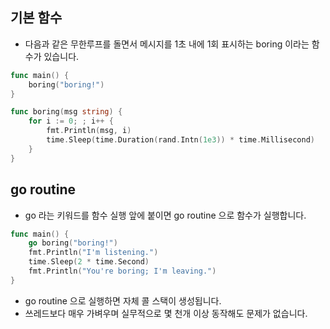 ## 기본 함수
* 다음과 같은 무한루프를 돌면서 메시지를 1초 내에 1회 표시하는 boring 이라는 함수가 있습니다.  
```go
func main() {
    boring("boring!")
}

func boring(msg string) {
    for i := 0; ; i++ {
        fmt.Println(msg, i)
        time.Sleep(time.Duration(rand.Intn(1e3)) * time.Millisecond)
    }
}
```
## go routine
* go 라는 키워드를 함수 실행 앞에 붙이면 go routine 으로 함수가 실행합니다. 
```go
func main() {
    go boring("boring!")
    fmt.Println("I'm listening.")
    time.Sleep(2 * time.Second)
    fmt.Println("You're boring; I'm leaving.")
}
```
* go routine 으로 실행하면 자체 콜 스택이 생성됩니다. 
* 쓰레드보다 매우 가벼우며 실무적으로 몇 천개 이상 동작해도 문제가 없습니다. 





